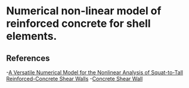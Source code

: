# Numerical non-linear model of reinforced concrete for shell elements.

## References

 -[A Versatile Numerical Model for the Nonlinear Analysis of Squat-to-Tall Reinforced-Concrete Shear Walls](https://www.sciencedirect.com/science/article/pii/S0141029621005563)
 -[Concrete Shear Wall](https://github.com/zhuminjie/OpenSeesPyDoc/issues/155)

